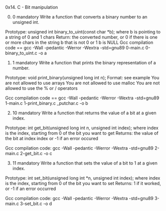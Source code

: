 0x14. C - Bit manipulation

0. 0
mandatory
Write a function that converts a binary number to an unsigned int.

Prototype: unsigned int binary_to_uint(const char *b);
where b is pointing to a string of 0 and 1 chars
Return: the converted number, or 0 if
there is one or more chars in the string b that is not 0 or 1
b is NULL
Gcc compilation code == gcc -Wall -pedantic -Werror -Wextra -std=gnu89 0-main.c 0-binary_to_uint.c -o a


1. 1
mandatory
Write a function that prints the binary representation of a number.

Prototype: void print_binary(unsigned long int n);
Format: see example
You are not allowed to use arrays
You are not allowed to use malloc
You are not allowed to use the % or / operators

Gcc compilation code == gcc -Wall -pedantic -Werror -Wextra -std=gnu89 1-main.c 1-print_binary.c _putchar.c -o b


2. 10
mandatory
Write a function that returns the value of a bit at a given index.

Prototype: int get_bit(unsigned long int n, unsigned int index);
where index is the index, starting from 0 of the bit you want to get
Returns: the value of the bit at index index or -1 if an error occured

Gcc compilation code: gcc -Wall -pedantic -Werror -Wextra -std=gnu89 2-main.c 2-get_bit.c -o c 



3. 11
mandatory
Write a function that sets the value of a bit to 1 at a given index.

Prototype: int set_bit(unsigned long int *n, unsigned int index);
where index is the index, starting from 0 of the bit you want to set
Returns: 1 if it worked, or -1 if an error occurred

Gcc compilation code:  gcc -Wall -pedantic -Werror -Wextra -std=gnu89 3-main.c 3-set_bit.c -o d 
